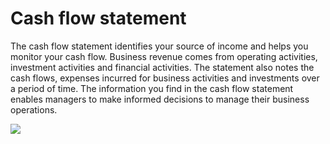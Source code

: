 # Cash flow statement
The cash flow statement identifies your source of income and helps you monitor your cash flow. Business revenue comes from operating activities, investment activities and financial activities. The statement also notes the cash flows, expenses incurred for business activities and investments over a period of time. The information you find in the cash flow statement enables managers to make informed decisions to manage their business operations.

<img src="https://i.postimg.cc/CMnjDf6B/Pngtree-online-trading-on-smartphone-concept-6847829.png" />
<!-- <img src="https://i.postimg.cc/CMnjDf6B/Pngtree-online-trading-on-smartphone-concept-6847829.png" width="100" height="100" /> -->